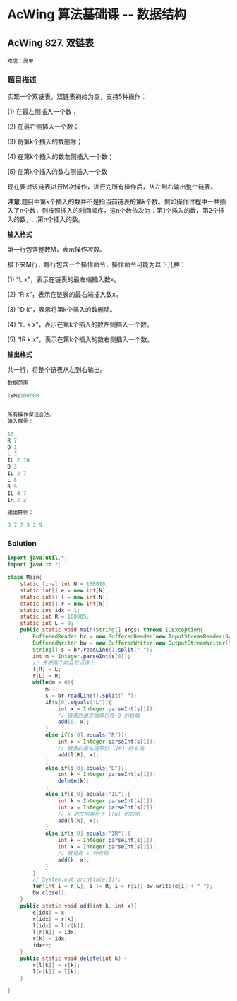 # AcWing 算法基础课 -- 数据结构

## AcWing 827. 双链表 

`难度：简单`

### 题目描述

实现一个双链表，双链表初始为空，支持5种操作：

(1) 在最左侧插入一个数；

(2) 在最右侧插入一个数；

(3) 将第k个插入的数删除；

(4) 在第k个插入的数左侧插入一个数；

(5) 在第k个插入的数右侧插入一个数

现在要对该链表进行M次操作，进行完所有操作后，从左到右输出整个链表。

**注意**:题目中第k个插入的数并不是指当前链表的第k个数。例如操作过程中一共插入了n个数，则按照插入的时间顺序，这n个数依次为：第1个插入的数，第2个插入的数，…第n个插入的数。

**输入格式**

第一行包含整数M，表示操作次数。

接下来M行，每行包含一个操作命令，操作命令可能为以下几种：

(1) “L x”，表示在链表的最左端插入数x。

(2) “R x”，表示在链表的最右端插入数x。

(3) “D k”，表示将第k个插入的数删除。

(4) “IL k x”，表示在第k个插入的数左侧插入一个数。

(5) “IR k x”，表示在第k个插入的数右侧插入一个数。

**输出格式**

共一行，将整个链表从左到右输出。

```r
数据范围

1≤M≤100000


所有操作保证合法。
输入样例：

10
R 7
D 1
L 3
IL 2 10
D 3
IL 2 7
L 8
R 9
IL 4 7
IR 2 2

输出样例：

8 7 7 3 2 9
```

### Solution

```java
import java.util.*;
import java.io.*;

class Main{
    static final int N = 100010;
    static int[] e = new int[N];
    static int[] l = new int[N];
    static int[] r = new int[N];
    static int idx = 1;
    static int R = 100005;
    static int L = 0;
    public static void main(String[] args) throws IOException{
        BufferedReader br = new BufferedReader(new InputStreamReader(System.in));
        BufferedWriter bw = new BufferedWriter(new OutputStreamWriter(System.out));
        String[] s = br.readLine().split(" ");
        int m = Integer.parseInt(s[0]);
        // 先把两个哨兵节点连上
        l[R] = L;
        r[L] = R;
        while(m > 0){
            m--;
            s = br.readLine().split(" ");
            if(s[0].equals("L")){
                int x = Integer.parseInt(s[1]);
                // 链表的最左端等价在 0 的右端
                add(0, x);
            }
            else if(s[0].equals("R")){
                int x = Integer.parseInt(s[1]);
                // 链表的最右端等价 l[R] 的右端
                add(l[R], x);
            }
            else if(s[0].equals("D")){
                int k = Integer.parseInt(s[1]);
                delete(k);
            }
            else if(s[0].equals("IL")){
                int k = Integer.parseInt(s[1]);
                int x = Integer.parseInt(s[2]);
                // k 的左侧等价于 l[k] 的右侧
                add(l[k], x);
            }
            else if(s[0].equals("IR")){
                int k = Integer.parseInt(s[1]);
                int x = Integer.parseInt(s[2]);
                // 就是在 k 的右侧
                add(k, x);
            }
        }
        // System.out.println(e[1]);
        for(int i = r[L]; i != R; i = r[i]) bw.write(e[i] + " ");
        bw.close();
    }
    public static void add(int k, int x){
        e[idx] = x;
        r[idx] = r[k];
        l[idx] = l[r[k]];
        l[r[k]] = idx;
        r[k] = idx;
        idx++;
    }
    public static void delete(int k) {
        r[l[k]] = r[k];
        l[r[k]] = l[k];
    }

}
```